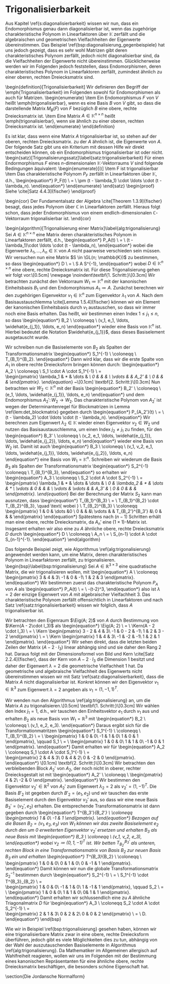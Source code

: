 # Trigonalisierbarkeit

Aus Kapitel \ref{s:diagonalisierbarkeit} wissen wir nun, dass ein Endomorphismus genau dann diagonalisierbar ist, wenn das zugehörige charakteristische Polynom in Linearfaktoren über $\mathbb{K}$ zerfällt und die algebraischen und geometrischen Vielfachheiten der Eigenwerte übereinstimmen.
Das Beispiel \ref{bsp:diagonalisierung_gegenbeispiele} hat uns jedoch gezeigt, dass es sehr wohl Matrizen gibt deren charakteristisches Polynom zerfällt, jedoch nicht diagonalisierbar sind, da die Vielfachheiten der Eigenwerte nicht übereinstimmen.
Glücklicherweise werden wir im Folgenden jedoch feststellen, dass Endomorphismen, deren charakteristisches Polynom in Linearfaktoren zerfällt, zumindest ähnlich zu einer oberen, rechten Dreiecksmatrix sind.

\begin{definition}[Trigonalisierbarkeit]
Wir definieren den Begriff der \emph{Trigonalisierbarkeit} im Folgenden sowohl für Endomorphismen als auch für Matrizen.
\begin{enumerate}
\item Ein Endomorphismus $F$ von $V$ heißt \emph{trigonalisierbar}, wenn es eine Basis $B$ von $V$ gibt, so dass die darstellende Matrix $M_B(F)$ von $F$ bezüglich $B$ eine obere, rechte Dreiecksmatrix ist.
\item Eine Matrix $A \in \mathbb{K}^{n\times n}$ heißt \emph{trigonalisierbar}, wenn sie ähnlich zu einer oberen, rechten Dreiecksmatrix ist.
\end{enumerate}
\end{definition}


Es ist klar, dass wenn eine Matrix $A$ trigonalisierbar ist, so stehen auf der oberen, rechten Dreiecksmatrix. zu der $A$ ähnlich ist, die Eigenwerte von $A$.
Der folgende Satz gibt uns ein Kriterium mit dessen Hilfe wir direkt entscheiden können, ob ein Endomorphismus trigonalisierbar ist oder nicht.
\begin{satz}[Trigonalisierungssatz]\label{satz:trigonalisierbarkeit}
Für einen Endormorphismus $F$ eines $n$-dimensionalen $\mathbb{K}$-Vektorraums $V$ sind folgende Bedingungen äquivalent:
\begin{enumerate}[i)]
\item F ist trigonalisierbar
\item Das charakteristische Polynom $P_F$ zerfällt in Linearfaktoren über $\mathbb{K}$, d.h.,
\begin{equation*}
P_F(t) \ = \ \pm (t - \lambda_1) \cdot \ldots \cdot (t - \lambda_n).
\end{equation*}
\end{enumerate}
\end{satz}
\begin{proof}
Siehe \cite[Satz 4.4.3]{fischer}
\end{proof}

\begin{cor}
Der Fundamentalsatz der Algebra \cite[Theorem 1.3.9]{fischer} besagt, dass jedes Polynom über $\mathbb{C}$ in Linearfaktoren zerfällt.
Hieraus folgt schon, dass jeder Endomorphismus von einem endlich-dimensionalen $\mathbb{C}$-Vektorraum trigonalisierbar ist.
\end{cor}

\begin{algorithm}[Trigonalisierung einer Matrix]\label{alg:trigonalisierung}
Sei $A \in \mathbb{K}^{n \times n}$ eine Matrix deren charakteristisches Polynom in Linearfaktoren zerfällt, d.h.,
\begin{equation*}
P_A(t) \ = \ (t - \lambda_1)\cdot \ldots \cdot (t - \lambda_n),
\end{equation*}
wobei die Eigenwerte $\lambda_1, \ldots, \lambda_n \in \mathbb{K}$ von $A$ nicht paarweise verschieden sein müssen.
Wir versuchen nun eine Matrix $S \in \GL(n; \mathbb{K})$ zu bestimmen, so dass
\begin{equation*}
D \ = \ S A S^{-1},
\end{equation*}
wobei $D \in \mathbb{K}^{n \times n}$ eine obere, rechte Dreiecksmatrix ist.
Für diese Trigonalisierung gehen wir folgt vor:\\[0.5cm]
\newpage
\noindent\textbf{1. Schritt:}\\[0.3cm]
Wir betrachten zunächst den Vektorraum $W_1 \coloneqq \mathbb{K}^n$ mit der kanonischen Einheitsbasis $B_1$ und den Endomorphismus $A_1 \coloneqq A$.
Zunächst berechnen wir den zugehörigen Eigenvektor $v_1 \in \mathbb{K}^n$ zum Eigenvektor $\lambda_1$ von $A$.
Nach dem Basisaustauschlemma \cite[Lemma 1.5.4]{fischer} können wir ein Element der kanonischen Einheitsbasis durch $v_1$ austauschen, so dass wir immer noch eine Basis erhalten.
Das heißt, wir bestimmen einen Index $1 \leq j_1 \leq n$, so dass
\begin{equation*}
B_2 \ \coloneqq \ (v_1, e_1, \ldots, \widehat{e_{j_1}}, \ldots, e_n)
\end{equation*}
wieder eine Basis von $\mathbb{K}^n$ ist.
Hierbei bedeutet die Notation $\widehat{e_{j_1}}$, dass dieses Basiselement ausgetauscht wurde.

Wir schreiben nun die Basiselemente von $B_2$ als Spalten der Transformationsmatrix
\begin{equation*}
S_1^{-1} \ \coloneqq \ T_{B_1}^{B_2}.
\end{equation*}
Dann wird klar, dass wir die erste Spalte von $A_1$ in obere rechte Dreiecksform bringen können durch:
\begin{equation*}
A_2 \ \coloneqq \ S_1 \cdot A \cdot S_1^{-1} \ = \
\begin{pmatrix}
\lambda_1 & * & \dots & *\\
0 & & & \\
\vdots & & A_2' & \\
0 & & &
\end{pmatrix}.
\end{equation*}
~\\[0.1cm]
\textbf{2. Schritt:}\\[0.3cm]
Nun betrachten wir $W_2 \subset \mathbb{K}^n$ mit der Basis 
\begin{equation*}
B_2' \ \coloneqq \  (e_1, \ldots, \widehat{e_{j_1}}, \ldots, e_n)
\end{equation*}
und dem Endomorphismus $A_2' \colon W_2 \rightarrow W_2$.
Das charakteristische Polynom von $A_2'$ ist wegen der Determinantenregel für Blockmatrizen in Lemma \ref{lem:det_blockmatrix} gegeben durch
\begin{equation*}
P_{A_2'}(t) \ = \ (t - \lambda_2) \cdot \ldots \cdot (t - \lambda_n).
\end{equation*}
Wir berechnen zum Eigenwert $\lambda_2 \in \mathbb{K}$ wieder einen Eigenvektor $v_2 \in W_2$ und nutzen das Basisaustauschlemma, um einen Index $j_2 \neq j_1$ zu finden, für den
\begin{equation*}
B_3' \ \coloneqq \  (v_2, e_1, \ldots, \widehat{e_{j_1}}, \ldots, \widehat{e_{j_2}},  \ldots, e_n)
\end{equation*}
wieder eine Basis von $W_2$ ist.
Damit ist auch
\begin{equation*}
B_3 \ \coloneqq \  (v_1, v_2, e_1, \ldots, \widehat{e_{j_1}}, \ldots, \widehat{e_{j_2}},  \ldots, e_n)
\end{equation*}
eine Basis von $W_1 = \mathbb{K}^n$.
Schreiben wir wiederum die Basis $B_3$ als Spalten der Transformationsmatrix
\begin{equation*}
S_2^{-1} \coloneqq \ T_{B_1}^{B_3},
\end{equation*}
so erhalten wir
\begin{equation*}
A_3 \ \coloneqq \ S_2 \cdot A \cdot S_2^{-1} \ = \
\begin{pmatrix}
\lambda_1 & * & \dots & \dots & *\\
0 & \lambda_2 & * & \dots & * \\
\vdots & 0 & & & \\
\vdots & \vdots & & A_3' & \\
0 & 0 & & & 
\end{pmatrix}.
\end{equation*}
Bei der Berechnung der Matrix $S_2$ kann man ausnutzen, dass
\begin{equation*}
T_{B_1}^{B_3} \ = \ T_{B_1}^{B_2} \cdot T_{B_2}^{B_3}, \quad \text{ wobei } \ T_{B_2}^{B_3} \ \coloneqq \
\begin{pmatrix}
1 & 0 & \dots &0 \\
0 & & &\\
\vdots & & T_{B_2'}^{B_3'} &\\
0 & & & 
\end{pmatrix}
\end{equation*}
Spätestens nach $(n-1)$ Schritten erhält man eine obere, rechte Dreiecksmatrix, da $A_n'$ eine $(1 \times 1)$-Matrix ist.
Insgesamt erhalten wir also eine zu $A$ ähnliche obere, rechte Dreiecksmatrix $D$ durch
\begin{equation*}
D \ \coloneqq \ A_n \ = \ S_{n-1} \cdot A \cdot S_{n-1}^{-1}.
\end{equation*}
\end{algorithm}

Das folgende Beispiel zeigt, wie Algorithmus \ref{alg:trigonalisierung} angewendet werden kann, um eine Matrix, deren charakteristisches Polynom in Linearfaktoren zerfällt, zu trigonalisieren.
\begin{bsp}\label{bsp:trigonalisierung}
Sei $A \in \mathbb{R}^{3 \times 3}$ eine quadratische Matrix, die wir trigonalisieren wollen, mit
\begin{equation*}
A \ \coloneqq \
\begin{pmatrix}
3 & 4 & 3\\
-1 & 0 & -1\\
1 & 2 & 3
\end{pmatrix}.
\end{equation*}
Wir bestimmen zuerst das charakteristische Polynom $P_A$ von $A$ als
\begin{equation*}
P_A(t) \ = \ -(t-2)^3,
\end{equation*}
also ist $\lambda = 2$ der einzige Eigenwert von $A$ mit algebraischer Vielfachheit $3$.
Das charakteristische Polynom zerfällt offensichtlich in Linearfaktoren und nach Satz \ref{satz:trigonalisierbarkeit} wissen wir folglich, dass $A$ trigonalisierbar ist.

Wir betrachten den Eigenraum $\Eig(A; 2)$ von $A$ durch Bestimmung von $\Kern(A - 2\cdot I_3)$ als
\begin{equation*}
\Eig(A; 2) \ = \ \Kern(A - 2 \cdot I_3) \ = \ \Kern
\begin{pmatrix}
3 - 2 & 4 & 3\\
-1 & 0 - 2 & -1\\
1 & 2 & 3 - 2
\end{pmatrix}
\ = \ \Kern
\begin{pmatrix}
1 & 4 & 3\\
-1 & -2 & -1\\
1 & 2 & 1
\end{pmatrix}.
\end{equation*}
Wir sehen direkt, dass die letzten beiden Zeilen der Matrix $(A - 2 \cdot I_3)$ linear abhängig sind und sie daher den Rang $2$ hat.
Daraus folgt mit der Dimensionsformel von Bild und Kern \cite[Satz 2.2.4]{fischer}, dass der Kern von $A-2 \cdot I_3$ die Dimension $1$ besitzt und daher der Eigenwert $\lambda = 2$ die geometrische Vielfachheit $1$ hat.
Da geometrische und algebraische Vielfachheit des Eigenwerts nicht übereinstimmen wissen wir mit Satz \ref{satz:diagonalisierbarkeit}, dass die Matrix $A$ nicht diagonalisierbar ist.
Konkret können wir den Eigenvektor $v_1 \in \mathbb{R}^3$ zum Eigenwert $\lambda = 2$ angeben als
$v_1 = (1, -1, 1)^T$.

Wir wenden nun den Algorithmus \ref{alg:trigonalisierung} an, um die Matrix $A$ zu trigonalisieren.\\[0.5cm]
\textbf{1. Schritt:}\\[0.3cm]
Wir wählen den Index $j_1 = 1$, d.h., wir tauschen den Einheitsvektor $e_1$ durch $v_1$ aus und erhalten $B_2$ als neue Basis von $W_1 = \mathbb{R}^3$ mit
\begin{equation*}
B_2 \ \coloneqq \ (v_1, e_2, e_3).
\end{equation*}
Daraus ergibt sich für die Transformationmatritzen
\begin{equation*}
S_1^{-1} \ \coloneqq \ T_{B_1}^{B_2} \ = \ 
\begin{pmatrix}
1 & 0 & 0\\
-1 & 1 & 0\\
1 & 0 & 1
\end{pmatrix},
\qquad
S_1 \ = \ 
\begin{pmatrix}
1 & 0 & 0\\
1 & 1 & 0\\
-1 & 0 & 1
\end{pmatrix}.
\end{equation*}
Damit erhalten wir für
\begin{equation*}
A_2 \ \coloneqq S_1 \cdot A \cdot S_1^{-1} \ = \
\begin{pmatrix}
2 & 4 & 3\\
0 & 4 & 2\\
0 & -2 & 0
\end{pmatrix}.
\end{equation*}
\\[0.1cm]
\textbf{2. Schritt:}\\[0.3cm]
Wir betrachten den verbleibenden Block $A_2'$ von $A_2$, der noch nicht in oberer, rechter Dreiecksgestalt ist mit
\begin{equation*}
A_2' \ \coloneqq \ 
\begin{pmatrix}
4 & 2\\
-2 & 0
\end{pmatrix}.
\end{equation*}
Wir bestimmen den Eigenvektor $v_2' \in \mathbb{R}^2$ von $A_2'$ zum Eigenwert $\lambda_2 = 2$ als $v_2' = (1, -1)^T$.
Die Basis $B'_2$ ist gegeben durch $B'_2 = (e_1, e_2)$ und wir tauschen das erste Basiselement durch den Eigenvektor $v_2'$ aus, so dass wir eine neue Basis $B_3' = (v_2', e_2)$ erhalten.
Die entsprechende Transformationsmatrix ist dann gegeben durch
\begin{equation*}
T^{B_3'}_{B_2'} \ \coloneqq \
\begin{pmatrix}
1 & 0\\
-1 & 1
\end{pmatrix}.
\end{equation*}
Bezogen auf die Basen $B_2 = (v_1, e_2, e_3)$ von $W_1$ können wir das zweite Basiselement $e_2$ durch den um $0$ erweiterten Eigenvektor $v_2'$ ersetzen und erhalten $B_3$ als neue Basis mit
\begin{equation*}
B_3 \ \coloneqq \ (v_1, v_2, e_3),
\end{equation*}
wobei $v_2 \coloneqq (0, 1, -1)^T$ ist.
Wir betten $T^{B_3'}_{B_2'}$ als unteren, rechten Block in eine Transformationsmatrix von Basis $B_2$ zur neuen Basis $B_3$ ein und erhalten
\begin{equation*}
T^{B_3}_{B_2} \ \coloneqq \ 
\begin{pmatrix}
1 & 0 & 0\\
0 & 1 & 0\\
0 & -1 & 1
\end{pmatrix}.
\end{equation*}
Damit können wir nun die globale Transformationsmatrix $S_2^{-1}$ bestimmen durch
\begin{equation*}
S_2^{-1} \ = \ S_1^{-1} \cdot T^{B_3}_{B_2} \ = \
\begin{pmatrix}
1 & 0 & 0\\
-1 & 1 & 0\\
1 & -1 & 1
\end{pmatrix},
\qquad
S_2 \ = \ 
\begin{pmatrix}
1 & 0 & 0\\
1 & 1 & 0\\
0& 1 & 1
\end{pmatrix}.
\end{equation*}
Damit erhalten wir schlussendlich eine zu $A$ ähnliche Triagonalmatrix $D$ für
\begin{equation*}
A_3 \ \coloneqq S_2 \cdot A \cdot S_2^{-1} \ = \
\begin{pmatrix}
2 & 1 & 3\\
0 & 2 & 2\\
0 & 0 & 2
\end{pmatrix} \ = \ D.
\end{equation*}
\end{bsp}


Wie wir in Beispiel \ref{bsp:trigonalisierung} gesehen haben, können wir eine trigonalisierbare Matrix zwar in eine obere, rechte Dreiecksform überführen, jedoch gibt es viele Möglichkeiten dies zu tun, abhängig von der Wahl der auszutauschenden Basiselemente in Algorithmus \ref{alg:trigonalisierung}.
Da Mathematiker im Allgemeinen allergisch auf Wahlfreiheit reagieren, wollen wir uns im Folgenden mit der Bestimmung eines kanonischen Repräsentanten für eine ähnliche obere, rechte Dreiecksmatrix beschäftigen, die besonders schöne Eigenschaft hat.

\section{Die Jordansche Normalform}
